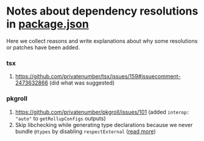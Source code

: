 # Notes about dependency resolutions in [package.json](/package.json)

Here we collect reasons and write explanations about why some resolutions or patches have been added.

### tsx

1. https://github.com/privatenumber/tsx/issues/159#issuecomment-2473632866 (did what was suggested)

### pkgroll

1. https://github.com/privatenumber/pkgroll/issues/101 (added `interop: "auto"` to `getRollupConfigs` outputs)
1. Skip libchecking while generating type declarations because we never bundle `@types` by disabling `respectExternal` ([read more](https://github.com/Swatinem/rollup-plugin-dts?tab=readme-ov-file#what-to-expect))
